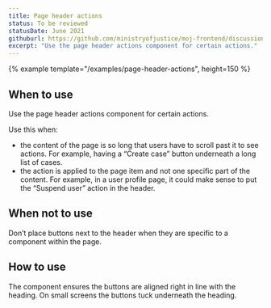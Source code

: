 ```yaml
---
title: Page header actions
status: To be reviewed
statusDate: June 2021
githuburl: https://github.com/ministryofjustice/moj-frontend/discussions/707
excerpt: "Use the page header actions component for certain actions."
---
```


{% example template="/examples/page-header-actions", height=150 %}

## When to use

Use the page header actions component for certain actions.

Use this when:

- the content of the page is so long that users have to scroll past it to see actions. For example, having a “Create case” button underneath a long list of cases.
- the action is applied to the page item and not one specific part of the content. For example, in a user profile page, it could make sense to put the “Suspend user” action in the header.

## When not to use

Don’t place buttons next to the header when they are specific to a component within the page.

## How to use

The component ensures the buttons are aligned right in line with the heading. On small screens the buttons tuck underneath the heading.
